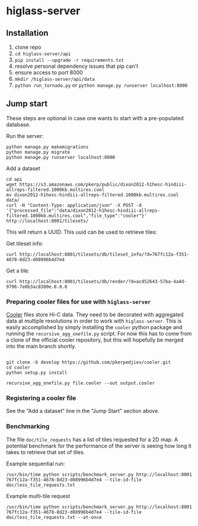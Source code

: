 # higlass-server

## Installation

1. clone repo
2. `cd higlass-server/api`
3. `pip install --upgrade -r requirements.txt`
4. resolve personal dependency issues that pip can't
5. ensure access to port 8000
6. `mkdir /higlass-server/api/data`
7. `python run_tornado.py` or `python manage.py runserver localhost:8000`

## Jump start

These steps are optional in case one wants to start with a pre-populated database.

Run the server:

```
python manage.py makemigrations
python manage.py migrate
python manage.py runserver localhost:8000
```

Add a dataset

```
cd api
wget https://s3.amazonaws.com/pkerp/public/dixon2012-h1hesc-hindiii-allreps-filtered.1000kb.multires.cool
mv dixon2012-h1hesc-hindiii-allreps-filtered.1000kb.multires.cool data/
curl -H "Content-Type: application/json" -X POST -d '{"processed_file":"data/dixon2012-h1hesc-hindiii-allreps-filtered.1000kb.multires.cool","file_type":"cooler"}' http://localhost:8001/tilesets/
```

This will return a UUID. This uuid can be used to retrieve tiles:

Get tileset info:

```
curl http://localhost:8001/tilesets/db/tileset_info/?d=767fc12a-f351-4678-8d23-d08996b4d7e4
```

Get a tile:

```
curl http://localhost:8001/tilesets/db/render/?d=acd52643-57ba-4a4d-9796-7e0b3ac8380e.0.0.0
```

### Preparing cooler files for use with `higlass-server`

[Cooler](https://github.com/mirnylab/cooler) files store Hi-C data. They need to be decorated with aggregated data at multiple resolutions in order to work with `higlass-server`.
This is easily accomplished by simply installing the `cooler` python package and running the `recursive_agg_onefile.py` script. For now this has to come from a clone of the
official cooler repository, but this will hopefully be merged into the main branch shortly.

```

git clone -b develop https://github.com/pkerpedjiev/cooler.git
cd cooler
python setup.py install

recursive_agg_onefile.py file.cooler --out output.cooler
```

### Registering a cooler file

See the "Add a dataset" line in the "Jump Start" section above.

### Benchmarking

The file `doc/tile_requests` has a list of tiles requested for a 2D map. A potential benchmark for the performance of the server is seeing how long it takes to retrieve that set of tiles.

Example sequential run:

```
/usr/bin/time python scripts/benchmark_server.py http://localhost:8001 767fc12a-f351-4678-8d23-d08996b4d7e4 --tile-id-file doc/less_tile_requests.txt
```

Example multi-tile request

```
/usr/bin/time python scripts/benchmark_server.py http://localhost:8001 767fc12a-f351-4678-8d23-d08996b4d7e4 --tile-id-file doc/less_tile_requests.txt --at-once
```
